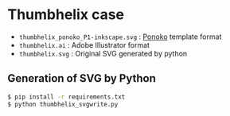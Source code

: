 
# Thumbhelix case

- `thumbhelix_ponoko_P1-inkscape.svg` : [Ponoko](https://www.ponoko.com/) template format
- `thumbhelix.ai`                     : Adobe Illustrator format
- `thumbhelix.svg`                    : Original SVG generated by python

## Generation of SVG by Python

```sh
$ pip install -r requirements.txt
$ python thumbhelix_svgwrite.py
```

